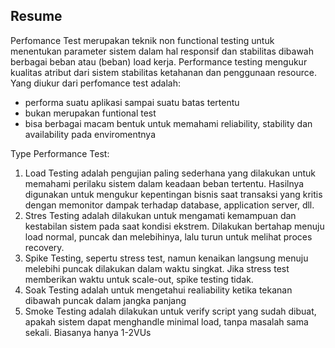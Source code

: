 ## Resume
Perfomance Test merupakan teknik non functional testing untuk menentukan parameter sistem dalam hal responsif dan stabilitas dibawah berbagai beban atau (beban) load kerja. Performance testing mengukur kualitas atribut dari sistem stabilitas ketahanan dan penggunaan resource. Yang diukur dari perfomance test adalah:
- performa suatu aplikasi sampai suatu batas tertentu
- bukan merupakan funtional test
- bisa berbagai macam bentuk untuk memahami reliability, stability dan availability pada enviromentnya

Type Performance Test:
1. Load Testing adalah pengujian paling sederhana yang dilakukan untuk memahami perilaku sistem dalam keadaan beban tertentu. Hasilnya digunakan untuk mengukur kepentingan bisnis saat transaksi yang kritis dengan memonitor dampak terhadap database, application server, dll.
2. Stres Testing adalah dilakukan untuk mengamati kemampuan dan kestabilan sistem pada saat kondisi ekstrem. Dilakukan bertahap menuju load normal, puncak dan melebihinya, lalu turun untuk melihat proces recovery.
3. Spike Testing, sepertu stress test, namun kenaikan langsung menuju melebihi puncak dilakukan dalam waktu singkat. Jika stress test memberikan waktu untuk scale-out, spike testing tidak.
4. Soak Testing adalah untuk mengetahui realiability ketika tekanan dibawah puncak dalam jangka panjang
5. Smoke Testing adalah dilakukan untuk verify script yang sudah dibuat, apakah sistem dapat menghandle minimal load, tanpa masalah sama sekali. Biasanya hanya 1-2VUs
